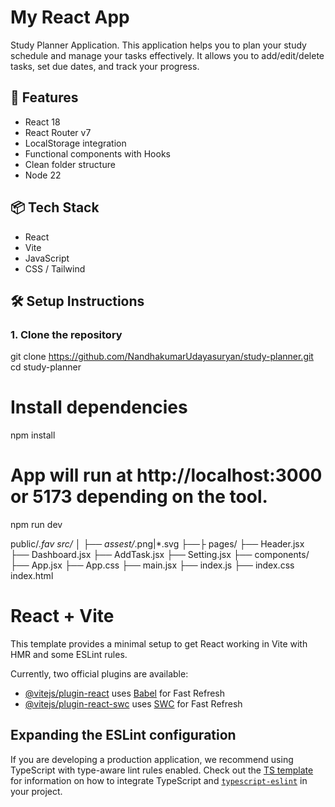 # My React App
 Study Planner Application. This application helps you to plan your study schedule and manage your tasks effectively. It allows you to add/edit/delete tasks, set due dates, and track your progress. 

## 🚀 Features

- React 18
- React Router v7
- LocalStorage integration
- Functional components with Hooks
- Clean folder structure
- Node 22

## 📦 Tech Stack

- React
- Vite
- JavaScript
- CSS / Tailwind

## 🛠️ Setup Instructions

### 1. Clone the repository 
git clone https://github.com/NandhakumarUdayasuryan/study-planner.git
cd study-planner
# Install dependencies
npm install
# App will run at http://localhost:3000 or 5173 depending on the tool.
npm run dev


public/*.fav
src/
│
├── assest/*.png|*.svg
├──├ pages/
   ├── Header.jsx
   ├── Dashboard.jsx
   ├── AddTask.jsx
   ├── Setting.jsx
├── components/
├── App.jsx
├── App.css
├── main.jsx
├── index.js
├── index.css
index.html

# React + Vite

This template provides a minimal setup to get React working in Vite with HMR and some ESLint rules.

Currently, two official plugins are available:

- [@vitejs/plugin-react](https://github.com/vitejs/vite-plugin-react/blob/main/packages/plugin-react) uses [Babel](https://babeljs.io/) for Fast Refresh
- [@vitejs/plugin-react-swc](https://github.com/vitejs/vite-plugin-react/blob/main/packages/plugin-react-swc) uses [SWC](https://swc.rs/) for Fast Refresh

## Expanding the ESLint configuration

If you are developing a production application, we recommend using TypeScript with type-aware lint rules enabled. Check out the [TS template](https://github.com/vitejs/vite/tree/main/packages/create-vite/template-react-ts) for information on how to integrate TypeScript and [`typescript-eslint`](https://typescript-eslint.io) in your project.
